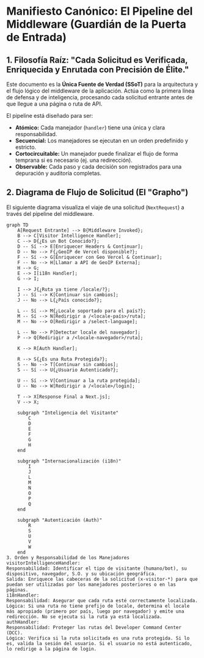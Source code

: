 # Manifiesto Canónico: El Pipeline del Middleware (Guardián de la Puerta de Entrada)

## 1. Filosofía Raíz: "Cada Solicitud es Verificada, Enriquecida y Enrutada con Precisión de Élite."

Este documento es la **Única Fuente de Verdad (SSoT)** para la arquitectura y el flujo lógico del middleware de la aplicación. Actúa como la primera línea de defensa y de inteligencia, procesando cada solicitud entrante antes de que llegue a una página o ruta de API.

El pipeline está diseñado para ser:

- **Atómico:** Cada manejador (`handler`) tiene una única y clara responsabilidad.
- **Secuencial:** Los manejadores se ejecutan en un orden predefinido y estricto.
- **Cortocircuitable:** Un manejador puede finalizar el flujo de forma temprana si es necesario (ej. una redirección).
- **Observable:** Cada paso y cada decisión son registrados para una depuración y auditoría completas.

## 2. Diagrama de Flujo de Solicitud (El "Grapho")

El siguiente diagrama visualiza el viaje de una solicitud (`NextRequest`) a través del pipeline del middleware.

```mermaid
graph TD
    A[Request Entrante] --> B{Middleware Invoked};
    B --> C[Visitor Intelligence Handler];
    C --> D{¿Es un Bot Conocido?};
    D -- Sí --> E[Enriquecer Headers & Continuar];
    D -- No --> F{¿GeoIP de Vercel disponible?};
    F -- Sí --> G[Enriquecer con Geo Vercel & Continuar];
    F -- No --> H[Llamar a API de GeoIP Externa];
    H --> G;
    E --> I[i18n Handler];
    G --> I;

    I --> J{¿Ruta ya tiene /locale/?};
    J -- Sí --> K[Continuar sin cambios];
    J -- No --> L{¿País conocido?};

    L -- Sí --> M{¿Locale soportado para el país?};
    M -- Sí --> N[Redirigir a /<locale-país>/ruta];
    M -- No --> O[Redirigir a /select-language];

    L -- No --> P[Detectar locale del navegador];
    P --> Q[Redirigir a /<locale-navegador>/ruta];

    K --> R[Auth Handler];

    R --> S{¿Es una Ruta Protegida?};
    S -- No --> T[Continuar sin cambios];
    S -- Sí --> U{¿Usuario Autenticado?};

    U -- Sí --> V[Continuar a la ruta protegida];
    U -- No --> W[Redirigir a /<locale>/login];

    T --> X[Response Final a Next.js];
    V --> X;

    subgraph "Inteligencia del Visitante"
        C
        D
        E
        F
        G
        H
    end

    subgraph "Internacionalización (i18n)"
        I
        J
        L
        M
        N
        O
        P
        Q
    end

    subgraph "Autenticación (Auth)"
        R
        S
        U
        V
        W
    end
3. Orden y Responsabilidad de los Manejadores
visitorIntelligenceHandler:
Responsabilidad: Identificar el tipo de visitante (humano/bot), su dispositivo, navegador, S.O. y su ubicación geográfica.
Salida: Enriquece las cabeceras de la solicitud (x-visitor-*) para que puedan ser utilizadas por los manejadores posteriores o en las páginas.
i18nHandler:
Responsabilidad: Asegurar que cada ruta esté correctamente localizada.
Lógica: Si una ruta no tiene prefijo de locale, determina el locale más apropiado (primero por país, luego por navegador) y emite una redirección. No se ejecuta si la ruta ya está localizada.
authHandler:
Responsabilidad: Proteger las rutas del Developer Command Center (DCC).
Lógica: Verifica si la ruta solicitada es una ruta protegida. Si lo es, valida la sesión del usuario. Si el usuario no está autenticado, lo redirige a la página de login.
```
